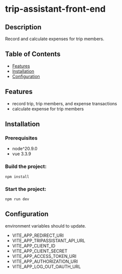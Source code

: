# trip-assistant-front-end

## Description

Record and calculate expenses for trip members.

## Table of Contents

- [Features](#features)
- [Installation](#installation)
- [Configuration](#configuration)


## Features
- record trip, trip members, and expense transactions
- calculate expense for trip members


## Installation

### Prerequisites

- node^20.9.0
- vue 3.3.9

### Build the project:

```
npm install
```

### Start the project:

```
npm run dev
```


## Configuration
environment variables should to update.
- VITE_APP_REDIRECT_URI
- VITE_APP_TRIPASSISTANT_API_URL
- VITE_APP_CLIENT_ID
- VITE_APP_CLIENT_SECRET
- VITE_APP_ACCESS_TOKEN_URI
- VITE_APP_AUTHORIZATION_URI
- VITE_APP_LOG_OUT_OAUTH_URL
  
